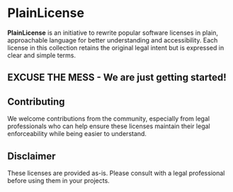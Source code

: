 # PlainLicense

**PlainLicense** is an initiative to rewrite popular software licenses in plain, approachable language for better understanding and accessibility. Each license in this collection retains the original legal intent but is expressed in clear and simple terms.

## EXCUSE THE MESS - We are just getting started!

## Contributing

We welcome contributions from the community, especially from legal professionals who can help ensure these licenses maintain their legal enforceability while being easier to understand.

## Disclaimer

These licenses are provided as-is. Please consult with a legal professional before using them in your projects.
